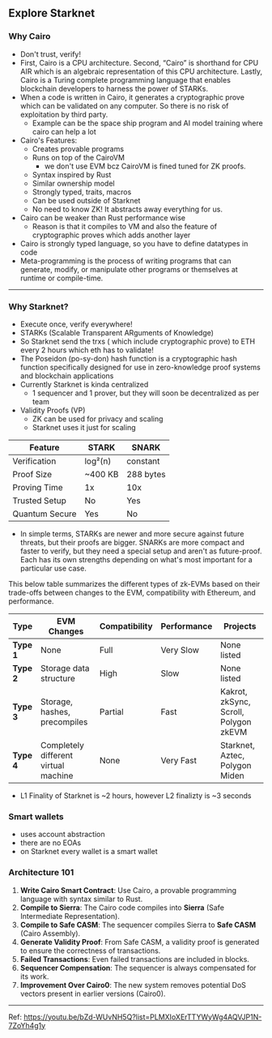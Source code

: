 ## Explore Starknet

### Why Cairo
- Don't trust, verify!
- First, Cairo is a CPU architecture. Second, “Cairo” is shorthand for CPU AIR which is an algebraic representation of this CPU architecture. Lastly, Cairo is a Turing complete programming language that enables blockchain developers to harness the power of STARKs.
- When a code is written in Cairo, it generates a cryptographic prove which can be validated on any computer. So there is no risk of exploitation by third party.
    - Example can be the space ship program and AI model training where cairo can help a lot
- Cairo's Features:
  - Creates provable programs
  - Runs on top of the CairoVM
    - we don't use EVM bcz CairoVM is fined tuned for ZK proofs.
  - Syntax inspired by Rust
  - Similar ownership model
  - Strongly typed, traits, macros
  - Can be used outside of Starknet
  - No need to know ZK! It abstracts away everything for us.
- Cairo can be weaker than Rust performance wise
    - Reason is that it compiles to VM and also the feature of cryptographic proves which adds another layer
- Cairo is strongly typed language, so you have to define datatypes in code
- Meta-programming is the process of writing programs that can generate, modify, or manipulate other programs or themselves at runtime or compile-time.

____
### Why Starknet?

- Execute once, verify everywhere!
- STARKs (Scalable Transparent ARguments of Knowledge) 
- So Starknet send the trxs ( which include cryptographic prove) to ETH every 2 hours which eth has to validate!
- The Poseidon (po-sy-don) hash function is a cryptographic hash function specifically designed for use in zero-knowledge proof systems and blockchain applications
- Currently Starknet is kinda centralized
    - 1 sequencer and 1 prover, but they will soon be decentralized as per team
- Validity Proofs (VP)
    - ZK can be used for privacy and scaling
    - Starknet uses it just for scaling
 
    
| **Feature** | **STARK** | **SNARK** |
|---------|-------|-------|
| Verification | log²(n) | constant |
| Proof Size | ~400 KB | 288 bytes |
| Proving Time | 1x | 10x |
| Trusted Setup | No | Yes |
| Quantum Secure | Yes | No |
  

- In simple terms, STARKs are newer and more secure against future threats, but their proofs are bigger. SNARKs are more compact and faster to verify, but they need a special setup and aren't as future-proof. Each has its own strengths depending on what's most important for a particular use case.  

This below table summarizes the different types of zk-EVMs based on their trade-offs between changes to the EVM, compatibility with Ethereum, and performance.

| **Type** | **EVM Changes**                      | **Compatibility**          | **Performance** | **Projects**                                   |
|----------|--------------------------------------|----------------------------|-----------------|------------------------------------------------|
| **Type 1** | None                                 | Full                       | Very Slow       | None listed                                    |
| **Type 2** | Storage data structure               | High                       | Slow            | None listed                                    |
| **Type 3** | Storage, hashes, precompiles         | Partial                    | Fast            | Kakrot, zkSync, Scroll, Polygon zkEVM           |
| **Type 4** | Completely different virtual machine | None                       | Very Fast       | Starknet, Aztec, Polygon Miden                 |

- L1 Finality of Starknet is ~2 hours, however L2 finalizty is ~3 seconds

### Smart wallets 

- uses account abstraction
- there are no EOAs
- on Starknet every wallet is a smart wallet

### Architecture 101 

1. **Write Cairo Smart Contract**: Use Cairo, a provable programming language with syntax similar to Rust.
2. **Compile to Sierra**: The Cairo code compiles into **Sierra** (Safe Intermediate Representation).
3. **Compile to Safe CASM**: The sequencer compiles Sierra to **Safe CASM** (Cairo Assembly).
4. **Generate Validity Proof**: From Safe CASM, a validity proof is generated to ensure the correctness of transactions.
5. **Failed Transactions**: Even failed transactions are included in blocks.
6. **Sequencer Compensation**: The sequencer is always compensated for its work.
7. **Improvement Over Cairo0**: The new system removes potential DoS vectors present in earlier versions (Cairo0).


___
Ref: https://youtu.be/bZd-WUvNH5Q?list=PLMXIoXErTTYWyWg4AQVJP1N-7ZoYh4g1y